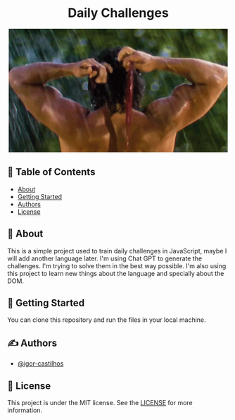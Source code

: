 <div style="text-align:center">
    <h1>Daily Challenges</h1>
</div>

<div style="text-align:center">
  <img src="tenor.gif" alt="animated" />
</div>

## 📝 Table of Contents
- [About](#about)
- [Getting Started](#getting_started)
- [Authors](#authors)
- [License](#license)

## 🧐 About <a name = "about"></a>
This is a simple project used to train daily challenges in JavaScript, maybe I will add another language later. I'm using Chat GPT to generate the challenges. I'm trying to solve them in the best way possible. I'm also using this project to learn new things about the language and specially about the DOM.

## 🏁 Getting Started <a name = "getting_started"></a>
You can clone this repository and run the files in your local machine.

## ✍️ Authors <a name = "authors"></a>
- [@igor-castilhos](https://www.linkedin.com/in/igorcastilhos/)

## 📝 License <a name = "license"></a>
This project is under the MIT license. See the [LICENSE](LICENSE) for more information.
